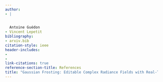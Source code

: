 ```yaml
---
author:
- |
    
    
  Antoine Guédon
- Vincent Lepetit
bibliography:
- arxiv.bib
citation-style: ieee
header-includes:
- 
- 
link-citations: true
reference-section-title: References
title: "Gaussian Frosting: Editable Complex Radiance Fields with Real-Time Rendering"
---
```






